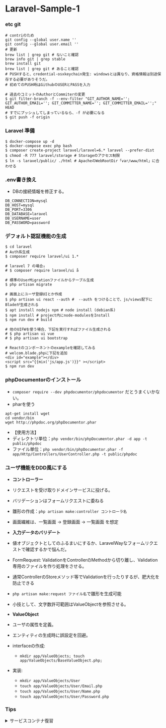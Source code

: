 # Laravel-Sample-1

### etc git
```sh:
# contriのため
git config --global user.name ''
git config --global user.email ''
# 更新
brew list | grep git # ないこと確認
brew info git | grep stable
brew install git
brew list | grep git # あること確認
# PUSHすると、credential-osxkeychain発生: windowsとは異なり、資格情報は別途保存する必要がありそうだ。
# 初めてのPUSH時はGithubのUSERとPASSを入力

# 過去のコミットのAuthorとCommiterの変更
$ git filter-branch -f --env-filter "GIT_AUTHOR_NAME=''; GIT_AUTHOR_EMAIL=''; GIT_COMMITTER_NAME=''; GIT_COMMITTER_EMAIL='';" HEAD 
# すでにプッシュしてしまっているなら、-f が必要になる
$ git push -f origin
```

### Laravel 準備

```sh:
$ docker-compose up -d
$ docker-compose exec php bash
$ composer create-project laravel/laravel=6.* laravel --prefer-dist
$ chmod -R 777 laravel/storage # Storageのアクセス制限
$ ln -s laravel/public/ ./html # ApacheのWebRootDir「var/www/html」に合わせる 
```

### .env書き換え
- DBの接続情報を修正する。

```.env
DB_CONNECTION=mysql
DB_HOST=mysql
DB_PORT=3306
DB_DATABASE=laravel
DB_USERNAME=user
DB_PASSWORD=password
```

### デフォルト認証機能の生成

```sh:
$ cd laravel
# Auth系生成
$ composer require laravel/ui 1.* 

# laravel 7 の場合↓
# $ composer require laravel/ui å

# 標準のUserMigrationファイルからテーブル生成
$ php artisan migrate

# 画面上にユーザ登録UIとか作成
$ php artisan ui react --auth #  --auth をつけることで、js/views配下にBladeが生成される
$ apt install nodejs npm # node install (debian系)
$ npm install # project内にnode-modulesをInstall
$ npm run dev # build

# 他のUIFWを使う場合、下記を実行すればファイル生成される
# $ php artisan ui vue
# $ php artisan ui bootstrap

# Reactのコンポーネントのexampleを確認してみる
# welcom.blade.phpに下記を追加
<div id="example"></div>
<script src="{{mix('js/app.js')}}" ></script>
$ npm run dev
```

### phpDocumentorのインストール
- `composer require --dev phpdocumentor/phpdocumentor` だとうまくいかない。
- pharを使う
```sh:
apt-get install wget
cd vendor/bin
wget http://phpdoc.org/phpDocumentor.phar
```
- 【使用方法】
- ディレクトリ単位：`php vendor/bin/phpDocumentor.phar -d app -t public/phpdoc`
- ファイル単位：`php vendor/bin/phpDocumentor.phar -f app/Http/Controllers/UserController.php -t public/phpdoc`

### ユーザ機能をDDD風にする

- **コントローラー**
- リクエストを受け取りドメインサービスに投げる。
- バリデーションはフォームリクエストに委ねる
- 雛形の作成：`php artisan make:controller コントローラ名`
- 画面繊維は、一覧画面 → 登録画面 → 一覧画面 を想定

- **入力データのバリデート**
- 値オブジェクトとしてのふるまいにするか、LaravelWayなフォームリクエストで確認するかで悩んだ。
- FormRequest: ValidationをControllerのMethodから切り離し、Validation専用のファイルを作り処理をさせる。
- 通常ControllerのStoreメソッド等でValidationを行ったりするが、肥大化を防止できる
- `php artisan make:request ファイル名`で雛形を生成可能
- 小技として、文字数許可範囲はValueObjectを参照させる。

- **ValueObject**
- ユーザの属性を定義。
- エンティティの生成時に誤設定を回避。
- interfaceの作成: 
  - `mkdir app/ValueObjects; touch app/ValueObjects/BaseValueObject.php;`
- 実装:
  - `mkdir app/ValueObjects/User`
  - `touch app/ValueObjects/User/Email.php`
  - `touch app/ValueObjects/User/Name.php`
  - `touch app/ValueObjects/User/Password.php`

### Tips

<details><summary>サービスコンテナ復習</summary>

**サービスコンテナとは**
- サービスコンテナ = **インスタンスを自動的に生成してくれる**(new の機能を拡張したようなもの)

**サービスコンテナを利用するには**
- サービス化したいクラスを作る
- (サービスプロバイダを作ってapp.phpに登録)
- (registerにインスタンス化する方法を定義)
- (bootでサービス同士の依存解決)
- (ファサード定義してapp.phpに登録)
- サービスコンテナにインスタンスを提供してもらう
- ()は省略可能

**サービスプロバイダ**
- サービスコンテナとは**無関係**
- 名前が似ているだけ

**サービスコンテナ**
- クラスのインスタンスを生成・預かってくれる

**サービスコンテナにクラスのインスタンスを作ってもらうには**
- 一般的なPHPの場合
  - `$sampleobject = new App\SampleClass;`
- Laravelのサービスコンテナの場合
  - `$sampleobject = app()->make('App\SampleClass');`
- app()->make()はどこでも使用でき、このコードを使用するための準備は不要。
  - app()はグローバル関数として定義されているので、Laravelアプリならクラスの中でも外でも、いつでもどこでも呼ぶことができる。
  - 呼ぶと、サービスコンテナが出てくる。つまり、app() = サービスコンテナ。
  - 準備もいらない。サービスプロバイダに登録するとかもいらない。クラスがきちんと定義(new でインスタンスできる状態)されているならすぐ実行できる。
  - (new SampleClass) でもよいし app()->make(SampleClass) でもよい。
  - 他にも書き方がある。
  ```php:
    $sampleobject = app()->make('App\SampleClass'); // コンテナがインスタンスを作る
    $sampleobject = Illuminate\Container\Container::getInstance()->make('App\SampleClass'); // コンテナを取ってきてインスタンスを作る
    $sampleobject = app()->resolve('App\SampleClass'); // コンテナがクラスの依存を解決する
    $sampleobject = resolve('App\SampleClass'); // クラスの依存を解決する
    $sampleobject = app('App\SampleClass'); // インスタンス
    $sampleobject = Illuminate\Foundation\Application::getInstance()->make('App\SampleClass'); // アプリ本体を取ってきてインスタンスを作る
  ```
  - 上記からわかるように、Laravel = サービスコンテナ
</details>